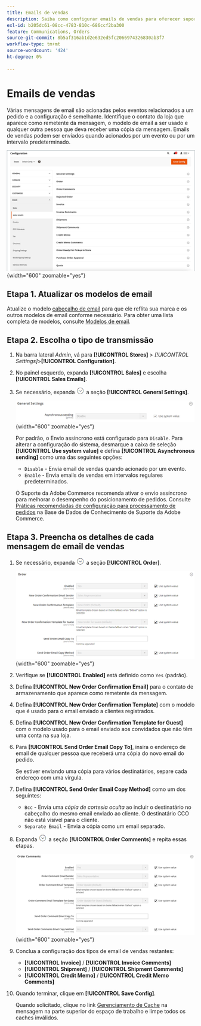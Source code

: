 ```yaml
---
title: Emails de vendas
description: Saiba como configurar emails de vendas para oferecer suporte a comunicações com clientes sobre seus pedidos.
exl-id: b205dc61-08cc-4783-810c-686ccf2ba300
feature: Communications, Orders
source-git-commit: 8b5af316ab1d2e632ed5fc2066974326830ab3f7
workflow-type: tm+mt
source-wordcount: '424'
ht-degree: 0%

---
```


# Emails de vendas

Várias mensagens de email são acionadas pelos eventos relacionados a um pedido e a configuração é semelhante. Identifique o contato da loja que aparece como remetente da mensagem, o modelo de email a ser usado e qualquer outra pessoa que deva receber uma cópia da mensagem. Emails de vendas podem ser enviados quando acionados por um evento ou por um intervalo predeterminado.

![Configuração de vendas - emails de vendas](./assets/config-sales-sales-email-full.png){width="600" zoomable="yes"}

## Etapa 1. Atualizar os modelos de email

Atualize o modelo [cabeçalho de email](../systems/email-template-custom.md#header-template) para que ele reflita sua marca e os outros modelos de email conforme necessário. Para obter uma lista completa de modelos, consulte [Modelos de email](../systems/email-templates.md).

## Etapa 2. Escolha o tipo de transmissão

1. Na barra lateral _Admin_, vá para **[!UICONTROL Stores]** > _[!UICONTROL Settings]_>**[!UICONTROL Configuration]**.

1. No painel esquerdo, expanda **[!UICONTROL Sales]** e escolha **[!UICONTROL Sales Emails]**.

1. Se necessário, expanda ![Seletor de expansão](../assets/icon-display-expand.png) a seção **[!UICONTROL General Settings]**.

   ![Configuração de vendas - configurações gerais do email de vendas](../configuration-reference/sales/assets/sales-emails-general-settings.png){width="600" zoomable="yes"}

   Por padrão, o Envio assíncrono está configurado para `Disable`. Para alterar a configuração do sistema, desmarque a caixa de seleção **[!UICONTROL Use system value]** e defina **[!UICONTROL Asynchronous sending]** como uma das seguintes opções:

   - `Disable` - Envia email de vendas quando acionado por um evento.
   - `Enable` - Envia emails de vendas em intervalos regulares predeterminados.

   O Suporte da Adobe Commerce recomenda ativar o envio assíncrono para melhorar o desempenho do posicionamento de pedidos. Consulte [Práticas recomendadas de configuração para processamento de pedidos](https://experienceleague.adobe.com/docs/commerce-operations/implementation-playbook/best-practices/maintenance/order-processing-configuration.html?lang=pt-BR) na Base de Dados de Conhecimento de Suporte da Adobe Commerce.

## Etapa 3. Preencha os detalhes de cada mensagem de email de vendas

1. Se necessário, expanda ![Seletor de expansão](../assets/icon-display-expand.png) a seção **[!UICONTROL Order]**.

   ![Configuração de vendas - ordem de emails de vendas](../configuration-reference/sales/assets/sales-emails-order.png){width="600" zoomable="yes"}

1. Verifique se **[!UICONTROL Enabled]** está definido como `Yes` (padrão).

1. Defina **[!UICONTROL New Order Confirmation Email]** para o contato de armazenamento que aparece como remetente da mensagem.

1. Defina **[!UICONTROL New Order Confirmation Template]** com o modelo que é usado para o email enviado a clientes registrados.

1. Defina **[!UICONTROL New Order Confirmation Template for Guest]** com o modelo usado para o email enviado aos convidados que não têm uma conta na sua loja.

1. Para **[!UICONTROL Send Order Email Copy To]**, insira o endereço de email de qualquer pessoa que receberá uma cópia do novo email do pedido.

   Se estiver enviando uma cópia para vários destinatários, separe cada endereço com uma vírgula.

1. Defina **[!UICONTROL Send Order Email Copy Method]** como um dos seguintes:

   - `Bcc` - Envia uma _cópia de cortesia oculta_ ao incluir o destinatário no cabeçalho do mesmo email enviado ao cliente. O destinatário CCO não está visível para o cliente.
   - `Separate Email` - Envia a cópia como um email separado.

1. Expanda ![Seletor de expansão](../assets/icon-display-expand.png) a seção **[!UICONTROL Order Comments]** e repita essas etapas.

   ![Configuração de vendas - Comentários de pedidos de emails de vendas](../configuration-reference/sales/assets/sales-emails-order-comments.png){width="600" zoomable="yes"}

1. Conclua a configuração dos tipos de email de vendas restantes:

   - **[!UICONTROL Invoice]** / **[!UICONTROL Invoice Comments]**
   - **[!UICONTROL Shipment]** / **[!UICONTROL Shipment Comments]**
   - **[!UICONTROL Credit Memo]** / **[!UICONTROL Credit Memo Comments]**

1. Quando terminar, clique em **[!UICONTROL Save Config]**.

   Quando solicitado, clique no link [Gerenciamento de Cache](../systems/cache-management.md) na mensagem na parte superior do espaço de trabalho e limpe todos os caches inválidos.
